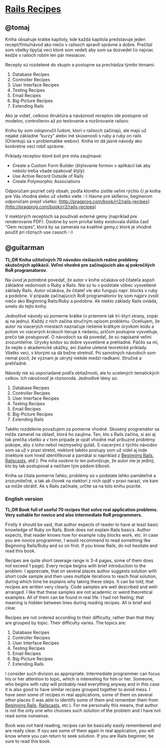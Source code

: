 [Rails Recipes](http://pragprog.com/book/rr2/rails-recipes)
============================================================

@tomaj
------

Kniha obsahuje krátke kapitoly, kde každá kapitola predstavuje jeden recept/fintu/návod ako niečo v railsoch spraviť správne a dobre. Prečítal som všetky tipy(aj veci ktoré som vedel) aby som sa dozvedel čo najviac kedže v railoch robím len pár mesiacov.

Recepty sú rozdelené do skupín a postupne sa prechádza týmito témami:

1. Database Recipes
2. Controller Recipes
3. User Interface Recipes
4. Testing Recipes
5. Email Recipes
6. Big-Picture Recipes
7. Extending Rails

Ako je vidieť, celkovo štruktúra a náväznosť receptov ide postupne od modelov, controllerov až po testovanie a rozširovanie railsov.

Knihu by som odoporučil ľudom, ktorí v railsoch začínajú, ale majú už nejaké základne “kurzy” alebo iné skúsenosti s ruby a ruby on rails (Orientujú sa v problematike webov). Kniha im dá jasné návody ako konkrétne veci robiť správne.

Príklady receptov ktoré boli pre mňa zaujímavé:

- Create a Custom Form Builder (štýlovanie formov v aplikácií tak aby nebolo treba všade opakovať štýly)
- Use Active Record Outside of Rails
- Create Polymorphic Associations

Odporúčam pozrieť celý obsah, podľa ktorého zistíte veľmi rýchlo či je kniha pre Vás vhodná alebo už všetko viete :-) hlavne pre skillerov, beginerom odporúčam prejsť všetko: [http://pragprog.com/book/rr2/rails-recipes](http://pragprog.com/book/rr2/rails-recipes)

V niektorých receptoch sa používali externé gemy (napríklad pre renderovanie PDF). Osobne by som privítal keby existovala ďalšia časť “Gem recipes”, ktorá by sa zamerala na kvalitné gemy,c ktoré je vhodné použiť pri rôznych use casoch :-)

@guitarman
------

**TL;DR Kniha užitočných 70 návodov riešiacich reálne problémy skutočných aplikácii. Veľmi vhodné pre začínajúcich ako aj pokročilých RoR programátorov.**

Na úvod je potrebné povedať, že autor v knihe očakáva od čitateľa aspoň základné vedomosti o Ruby a Rails. Nie sú tu v podstate vôbec vysvetlené základy Rails. Autor očakáva, že čitateľ vie ako fungujú napr. blocks v ruby a podobne. V prípade začínajúcich RoR programátorov by som najprv zvolil niečo ako Beginning Rails/Ruby a podobne. Ak niekto základy Rails ovláda, smelo do tejto knihy.

Jednotlivé návody sú pomerne krátke (v priemere tak tri-štyri strany, zopár aj na jednu). Každý z nich začína stručným opisom problému. Oceňujem, že autor na viacerých miestach naznačuje riešenie krátkym úryvkom kódu a potom vo viacerých krokoch iteruje k riešeniu, pričom postupne vysvetluje, prečo tak postupovať. O návodoch sa dá povedať, že sú napísané veľmi zrozumiteľne. Úryvky kódov su dobre vysvetlené a prehladné. Páčilo sa mi, že nejde o akademické ukážky, ani žiadne uletené teoretické príklady. Všetko veci, s ktorými sa dá bežne stretnúť. Pri samotných návodoch som nemal pocit, že význam je ukrytý niekde medzi riadkami. Stručné a prehľadné.

Návody nie sú usporiadané podľa obtiažnosti, ale to ucelených tematických celkov. Ich náročnosť je rôznorodá. Jednotlivé témy sú:

1. Database Recipes
2. Controller Recipes
3. User Interface Recipes
4. Testing Recipes
5. Email Recipes
6. Big-Picture Recipes
7. Extending Rails

Takéto rozdelenie považujem za pomerne vhodné. Skusený programátor sa môže zamerať na oblasť, ktorá ho zaujíma. Ten, kto s Rails začína, si asi aj tak prečíta všetko a v tom prípade je opäť vhodné mať príbuzné problémy pokope, aby z toho nebol nezmyselný guláš. S viacerými z týchto návodov som sa už v praxi stretol, niektoré takéto postupy som už videl aj inde (niektoré som hneď identifikoval a pamätal si napríklad z [Beginning Rails](http://www.apress.com/9781430224334), [Railscasts](http://railscasts.com/), atď.). Pre mňa osobne to len potvrdzuje, že autor nie je jediný, kto by tak postupoval a nečítam tým pádom blbosti.

Kniha sa čítala pomerne ľahko, problémy sú v podstate lahko pamäteľné a zrozumiteľné, a tak ak človek na niektorí z nich opäť v praxi narazí, vie kam sa môže obrátiť. Ak s Rails začínate, určite sa na túto knihu pozrite.

### English version

**TL;DR Book full of useful 70 recipes that solve real application problems. Very suitable for novice and also intermediate RoR programmers.**

Firstly it should be said, that author expects of reader to have at least basic knowledge of Ruby on Rails. Book does not explain Rails basics. Author expects, that reader knows how for example ruby blocks work, etc. In case you are novice programmer, I would recommend to read something like Beginning Rails/Ruby and so on first. If you know Rails, do not hesitate and read this book.

Recipes are quite short (average range is 3-4 pages, some of them does not exceed 1 page). Every recipe begins with brief introduction to the problem. I appreciate, that on several places author suggests solution with short code sample and then uses multiple iterations to reach final solution, during which time he explains why taking these steps. It can be told, that recipes are written very clearly. Code samples are well described and well-arranged. I like that these samples are not academic or weird theoretical examples. All of them can be found in real life. I had not feeling, that meaning is hidden between lines during reading recipes. All is brief and clear.

Recipes are not ordered according to their difficulty, rather than that they are grouped by topic. Their difficulty varies. The topics are:

1. Database Recipes
2. Controller Recipes
3. User Interface Recipes
4. Testing Recipes
5. Email Recipes
6. Big-Picture Recipes
7. Extending Rails

I consider such division as appropriate. Intermediate programmer can focus his or her attention to topic, which is interesting for him or her. Someone, who begins with ruby will probably read everything anyway and in this case it is also good to have similar recipes grouped together to avoid mess. I have seen some of recipes in real applications, some of them on several other places (I was able to identify some of them and remember them from [Beginning Rails](http://www.apress.com/9781430224334), [Railscasts](http://railscasts.com/), etc.). For me personally this means, that author is not the only one who chooses such solution of the problem and I have not read some nonsense.

Book was not hard reading, recipes can be basically easily remembered and are really clear. If oyu see some of them again in real application, you will know where you can return to seek solution. If you are Rails beginner, be sure to read this book.







